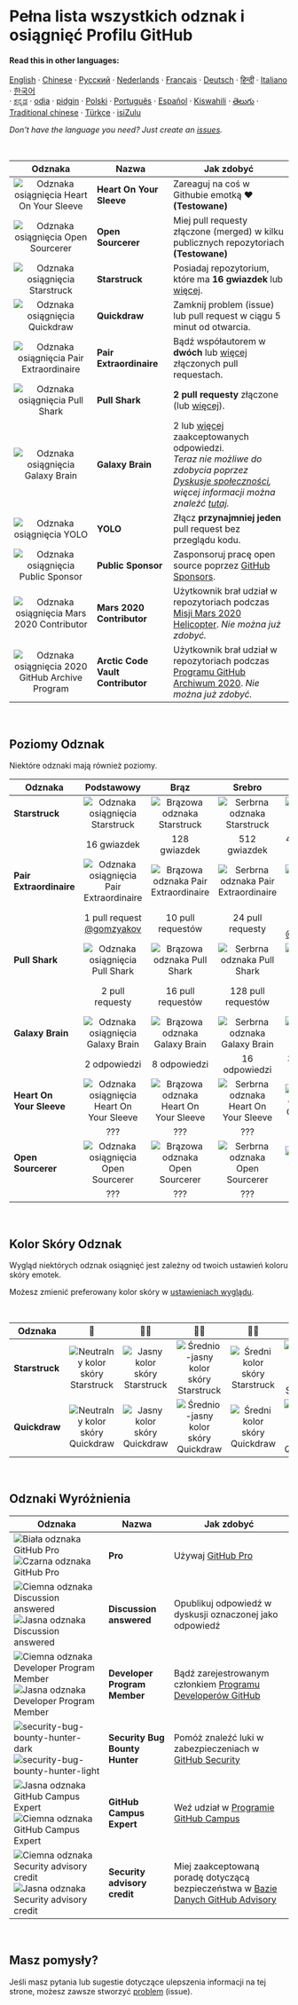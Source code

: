 # Pełna lista wszystkich odznak i osiągnięć Profilu GitHub 

#### Read this in other languages:

[English](../../README.md)
&middot; [Chinese](../../lang/chinese/README.md)
&middot; [Русский](../../lang/russian/README.md)
&middot; [Nederlands](../../lang/dutch/README.md)
&middot; [Français](../../lang/french/README.md)
&middot; [Deutsch](../../lang/german/README.md)
&middot; [हिन्दी](../../lang/hindi/README.md)
&middot; [Italiano](../../lang/italian/README.md)
&middot; [한국어](lang/korean/README.md)  
&middot; [ಕನ್ನಡ](../../lang/kannada/README.md)
&middot; [odia](../../lang/odia/README.md)
&middot; [pidgin](../../lang/pidgin/README.md)
&middot; [Polski](../../lang/polish/README.md)
&middot; [Português](../../lang/portuguese/README.md)
&middot; [Español](../../lang/spanish/README.md)
&middot; [Kiswahili](../../lang/swahili/README.md)
&middot; [తెలుగు](../../lang/telugu/README.md)
&middot; [Traditional chinese](../../lang/traditional-chinese/README.md)
&middot; [Türkçe](../../lang/turkish/README.md)
&middot; [isiZulu](../../lang/zulu/README.md)

_Don't have the language you need? Just create an [issues](https://github.com/gomzyakov/achievements/issues)._

<br>

| Odznaka | Nazwa | Jak zdobyć                                                                                                                                                       |
| :---: | --- |------------------------------------------------------------------------------------------------------------------------------------------------------------------|
| ![Odznaka osiągnięcia Heart On Your Sleeve](https://github.githubassets.com/images/modules/profile/achievements/heart-on-your-sleeve-default.png) | **Heart On Your Sleeve** | Zareaguj na coś w Githubie emotką ❤️ **(Testowane)** |
| ![Odznaka osiągnięcia Open Sourcerer](https://github.githubassets.com/images/modules/profile/achievements/open-sourcerer-default.png) | **Open Sourcerer** | Miej pull requesty złączone (merged) w kilku publicznych repozytoriach **(Testowane)** |
| ![Odznaka osiągnięcia Starstruck](https://github.githubassets.com/images/modules/profile/achievements/starstruck-default.png) | **Starstruck** | Posiadaj repozytorium, które ma **16 gwiazdek** lub [więcej](#poziomy-odznak).                                                                                              |
| ![Odznaka osiągnięcia Quickdraw](https://github.githubassets.com/images/modules/profile/achievements/quickdraw-default.png) | **Quickdraw** | Zamknij problem (issue) lub pull request w ciągu 5 minut od otwarcia.                                                                                                       |
| ![Odznaka osiągnięcia Pair Extraordinaire](https://github.githubassets.com/images/modules/profile/achievements/pair-extraordinaire-default.png) | **Pair Extraordinaire** | Bądź współautorem w **dwóch** lub [więcej](#poziomy-odznak) złączonych pull requestach.                                                                                             |
| ![Odznaka osiągnięcia Pull Shark](https://github.githubassets.com/images/modules/profile/achievements/pull-shark-default.png) | **Pull Shark** | **2 pull requesty** złączone (lub [więcej](#poziomy-odznak)).                                                                                                            |
| ![Odznaka osiągnięcia Galaxy Brain](https://github.githubassets.com/images/modules/profile/achievements/galaxy-brain-default.png) | **Galaxy Brain** | 2 lub [więcej](#poziomy-odznak) zaakceptowanych odpowiedzi. <br> *Teraz nie możliwe do zdobycia poprzez [Dyskusje społeczności](https://github.com/orgs/community/discussions/), więcej informacji można znaleźć [tutaj](https://github.com/orgs/community/discussions/106536).*                                                                                                                        |
| ![Odznaka osiągnięcia YOLO](https://github.githubassets.com/images/modules/profile/achievements/yolo-default.png) | **YOLO** | Złącz **przynajmniej jeden** pull request bez przeglądu kodu.                                                                                                       |
| ![Odznaka osiągnięcia Public Sponsor](https://github.githubassets.com/images/modules/profile/achievements/public-sponsor-default.png) | **Public Sponsor** | Zasponsoruj pracę open source poprzez [GitHub Sponsors](https://github.com/sponsors).                                                                                  |
| ![Odznaka osiągnięcia Mars 2020 Contributor](https://github.githubassets.com/images/modules/profile/achievements/mars-2020-contributor-default.png) | **Mars 2020 Contributor** | Użytkownik brał udział w repozytoriach podczas [Misji Mars 2020 Helicopter](https://github.com/readme/featured/nasa-ingenuity-helicopter). *Nie można już zdobyć.* |
| ![Odznaka osiągnięcia 2020 GitHub Archive Program](https://github.githubassets.com/images/modules/profile/achievements/arctic-code-vault-contributor-default.png) | **Arctic Code Vault Contributor** | Użytkownik brał udział w repozytoriach podczas [Programu GitHub Archiwum 2020](https://archiveprogram.github.com/). *Nie można już zdobyć.*                                 |

<br>

## Poziomy Odznak

Niektóre odznaki mają również poziomy.

| Odznaka | Podstawowy | Brąz | Srebro | Złoto |
| --- | :---: | :---: | :---: | :---: |
| **Starstruck** | ![Odznaka osiągnięcia Starstruck](https://github.githubassets.com/images/modules/profile/achievements/starstruck-default.png) | ![Brązowa odznaka Starstruck](https://github.githubassets.com/images/modules/profile/achievements/starstruck-bronze.png) | ![Serbrna odznaka Starstruck](https://github.githubassets.com/images/modules/profile/achievements/starstruck-silver.png) | ![Złota odznaka Starstruck](https://github.githubassets.com/images/modules/profile/achievements/starstruck-gold.png) |
| | 16 gwiazdek | 128 gwiazdek | 512 gwiazdek | 4096 gwiazdek <br>[@torvalds](https://github.com/torvalds?achievement=starstruck&tab=achievements) |
| **Pair Extraordinaire** | ![Odznaka osiągnięcia Pair Extraordinaire][pe-default] | ![Brązowa odznaka Pair Extraordinaire][pe-bronze] | ![Serbrna odznaka Pair Extraordinaire][pe-silver] | ![Złota odznaka Pair Extraordinaire][pe-gold] |
| | 1 pull request <br>[@gomzyakov](https://github.com/gomzyakov?achievement=pair-extraordinaire&tab=achievements) | 10 pull requestów | 24 pull requesty  | 48 pull requestów <br>[@Rongronggg9](https://github.com/Rongronggg9?achievement=pair-extraordinaire&tab=achievements) |
| **Pull Shark** | ![Odznaka osiągnięcia Pull Shark][ps-default] | ![Brązowa odznaka Pull Shark][ps-bronze] | ![Serbrna odznaka Pull Shark][ps-silver] | ![Złota odznaka Pull Shark][ps-gold] |
| | 2 pull requesty | 16 pull requestów | 128 pull requestów | 1024 pull requesty <br>[@ljharb](https://github.com/ljharb?achievement=pull-shark&tab=achievements) |
| **Galaxy Brain** | ![Odznaka osiągnięcia Galaxy Brain][gb-default] | ![Brązowa odznaka Galaxy Brain][gb-bronze] | ![Serbrna odznaka Galaxy Brain][gb-silver] | ![Złota odznaka Galaxy Brain][gb-gold] |
| | 2 odpowiedzi | 8 odpowiedzi | 16 odpowiedzi | 32 odpowiedzi <br>[@ljharb](https://github.com/ljharb?achievement=galaxy-brain&tab=achievements) |
| **Heart On Your Sleeve** | ![Odznaka osiągnięcia Heart On Your Sleeve](https://github.githubassets.com/images/modules/profile/achievements/heart-on-your-sleeve-default.png) | ![Brązowa odznaka Heart On Your Sleeve](https://github.githubassets.com/images/modules/profile/achievements/heart-on-your-sleeve-bronze.png) | ![Serbrna odznaka Heart On Your Sleeve](https://github.githubassets.com/images/modules/profile/achievements/heart-on-your-sleeve-silver.png) | ![Złota odznaka Heart On Your Sleeve](https://github.githubassets.com/images/modules/profile/achievements/heart-on-your-sleeve-gold.png) |
| | ??? | ??? | ??? | ??? |
| **Open Sourcerer** | ![Odznaka osiągnięcia Open Sourcerer](https://github.githubassets.com/images/modules/profile/achievements/open-sourcerer-default.png) | ![Brązowa odznaka Open Sourcerer](https://github.githubassets.com/images/modules/profile/achievements/open-sourcerer-bronze.png) | ![Serbrna odznaka Open Sourcerer](https://github.githubassets.com/images/modules/profile/achievements/open-sourcerer-silver.png) | ![Złota odznaka Open Sourcerer](https://github.githubassets.com/images/modules/profile/achievements/open-sourcerer-gold.png) |
| | ??? | ??? | ??? | ??? |


[ss-bronze]: https://github.githubassets.com/images/modules/profile/achievements/starstruck-bronze.png
[ss-silver]: https://github.githubassets.com/images/modules/profile/achievements/starstruck-silver.png
[ss-gold]: https://github.githubassets.com/images/modules/profile/achievements/starstruck-gold.png

[pe-default]: https://github.githubassets.com/images/modules/profile/achievements/pair-extraordinaire-default.png
[pe-bronze]: https://github.githubassets.com/images/modules/profile/achievements/pair-extraordinaire-bronze.png
[pe-silver]: https://github.githubassets.com/images/modules/profile/achievements/pair-extraordinaire-silver.png
[pe-gold]: https://github.githubassets.com/images/modules/profile/achievements/pair-extraordinaire-gold.png

[ps-default]: https://github.githubassets.com/images/modules/profile/achievements/pull-shark-default.png
[ps-bronze]: https://github.githubassets.com/images/modules/profile/achievements/pull-shark-bronze.png
[ps-silver]: https://github.githubassets.com/images/modules/profile/achievements/pull-shark-silver.png
[ps-gold]: https://github.githubassets.com/images/modules/profile/achievements/pull-shark-gold.png

[gb-default]: https://github.githubassets.com/images/modules/profile/achievements/galaxy-brain-default.png
[gb-bronze]: https://github.githubassets.com/images/modules/profile/achievements/galaxy-brain-bronze.png
[gb-silver]: https://github.githubassets.com/images/modules/profile/achievements/galaxy-brain-silver.png
[gb-gold]: https://github.githubassets.com/images/modules/profile/achievements/galaxy-brain-gold.png

<br>

## Kolor Skóry Odznak

Wygląd niektórych odznak osiągnięć jest zależny od twoich ustawień koloru skóry emotek.

Możesz zmienić preferowany kolor skóry w [ustawieniach wyglądu](https://github.com/settings/appearance).

<br>

| **Odznaka** | 👋 | 👋🏻 | 👋🏼 | 👋🏽 | 👋🏾 | 👋🏿 |
| --- | :---: | :---: | :---: | :---: | :---: | :---: |
| **Starstruck** | ![Neutralny kolor skóry Starstruck](https://github.githubassets.com/images/modules/profile/achievements/starstruck-default.png) | ![Jasny kolor skóry Starstruck](https://github.githubassets.com/images/modules/profile/achievements/starstruck-default--light.png) | ![Średnio-jasny kolor skóry Starstruck](https://github.githubassets.com/images/modules/profile/achievements/starstruck-default--light-medium.png) | ![Średni kolor skóry Starstruck](https://github.githubassets.com/images/modules/profile/achievements/starstruck-default--medium.png) | ![Średnio-ciemny kolor skóry Starstruck](https://github.githubassets.com/images/modules/profile/achievements/starstruck-default--medium-dark.png) | ![Ciemny kolor skóry Starstruck](https://github.githubassets.com/images/modules/profile/achievements/starstruck-default--dark.png) |
| **Quickdraw** | ![Neutralny kolor skóry Quickdraw][q-default] | ![Jasny kolor skóry Quickdraw][q-light] | ![Średnio-jasny kolor skóry Quickdraw][q-light-medium] | ![Średni kolor skóry Quickdraw][q-medium] | ![Średnio-ciemny kolor skóry Quickdraw][q-medium-dark] | ![Ciemny kolor skóry Quickdraw][q-dark] |

[s-light]: https://github.githubassets.com/images/modules/profile/achievements/starstruck-default--light.png
[s-light-medium]: https://github.githubassets.com/images/modules/profile/achievements/starstruck-default--light-medium.png
[s-medium]: https://github.githubassets.com/images/modules/profile/achievements/starstruck-default--medium.png
[s-medium-dark]: https://github.githubassets.com/images/modules/profile/achievements/starstruck-default--medium-dark.png
[s-dark]: https://github.githubassets.com/images/modules/profile/achievements/starstruck-default--dark.png

[q-default]: https://github.githubassets.com/images/modules/profile/achievements/quickdraw-default.png
[q-light]: https://github.githubassets.com/images/modules/profile/achievements/quickdraw-default--light.png
[q-light-medium]: https://github.githubassets.com/images/modules/profile/achievements/quickdraw-default--light-medium.png
[q-medium]: https://github.githubassets.com/images/modules/profile/achievements/quickdraw-default--medium.png
[q-medium-dark]: https://github.githubassets.com/images/modules/profile/achievements/quickdraw-default--medium-dark.png
[q-dark]: https://github.githubassets.com/images/modules/profile/achievements/quickdraw-default--dark.png

<br>

## Odznaki Wyróżnienia

| Odznaka | Nazwa | Jak zdobyć |
| --- | --- | --- |
| ![Biała odznaka GitHub Pro](https://user-images.githubusercontent.com/65187002/173065531-57dbf8b1-7eb7-4d46-81bf-f2d18c7c9112.svg#gh-dark-mode-only)![Czarna odznaka GitHub Pro](https://user-images.githubusercontent.com/65187002/173065669-d1fdb5a7-8895-43cc-8dea-72a511a37e86.svg#gh-light-mode-only) | **Pro** | Używaj [GitHub Pro](https://docs.github.com/en/get-started/learning-about-github/githubs-products#github-pro) |
| ![Ciemna odznaka Discussion answered](https://user-images.githubusercontent.com/65187002/173078083-15a75f15-b040-4a92-8d70-561a206d9fd9.svg#gh-dark-mode-only)![Jasna odznaka Discussion answered](https://user-images.githubusercontent.com/65187002/173078106-28bea542-4620-46ee-837d-defda3e44ca6.svg#gh-light-mode-only) | **Discussion answered** | Opublikuj odpowiedź w dyskusji oznaczonej jako odpowiedź |
| ![Ciemna odznaka Developer Program Member](https://user-images.githubusercontent.com/65187002/173079579-3c393d22-7a13-4e7d-87b8-341fb613d52b.svg#gh-dark-mode-only)![Jasna odznaka Developer Program Member](https://user-images.githubusercontent.com/65187002/173079614-33f43a97-1cc2-4228-85e3-ef43836e17c2.svg#gh-light-mode-only) | **Developer Program Member** | Bądź zarejestrowanym członkiem [Programu Developerów GitHub](https://docs.github.com/en/developers/overview/github-developer-program) |
| ![security-bug-bounty-hunter-dark](https://user-images.githubusercontent.com/65187002/173081624-93e3cf1f-50b7-45a4-82b7-1954f66368b9.svg#gh-dark-mode-only)![security-bug-bounty-hunter-light](https://user-images.githubusercontent.com/65187002/173081657-e500d72c-9247-44c2-a3d3-2deff30e1ae7.svg#gh-light-mode-only) | **Security Bug Bounty Hunter** | Pomóż znaleźć luki w zabezpieczeniach w [GitHub Security](https://bounty.github.com/) |
| ![Jasna odznaka GitHub Campus Expert][gce-dark]![Ciemna odznaka GitHub Campus Expert][gce-light] | **GitHub Campus Expert** | Weź udział w [Programie GitHub Campus](https://education.github.com/experts) |
| ![Ciemna odznaka Security advisory credit][SAC-dark]![Jasna odznaka Security advisory credit][SAC-light] | **Security advisory credit** | Miej zaakceptowaną poradę dotyczącą bezpieczeństwa w [Bazie Danych GitHub Advisory](https://github.com/advisories) |

[gce-dark]: https://user-images.githubusercontent.com/65187002/173082819-b3625c23-bfd6-4492-b828-56ed91c45f52.svg#gh-dark-mode-only
[gce-light]: https://user-images.githubusercontent.com/65187002/173082836-08be81fe-13b7-4acf-9096-e5241d76f237.svg#gh-light-mode-only
[SAC-dark]: https://user-images.githubusercontent.com/65187002/173084051-79a0a626-1c1a-4d60-afdf-50ad001d7b21.svg#gh-dark-mode-only
[SAC-light]: https://user-images.githubusercontent.com/65187002/173084071-5f321da2-b2a9-490b-a524-1b21fa384d7e.svg#gh-light-mode-only

<br>

## Masz pomysły?

Jeśli masz pytania lub sugestie dotyczące ulepszenia informacji na tej strone, możesz zawsze stworzyć [problem](https://github.com/github-profile-achievements/template/issues) (issue).
